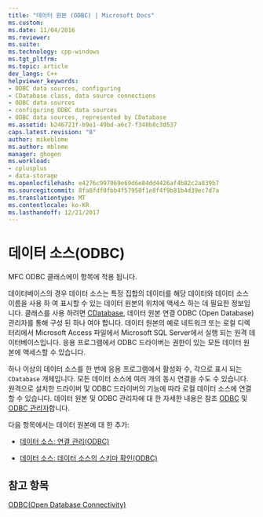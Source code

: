 ```yaml
---
title: "데이터 원본 (ODBC) | Microsoft Docs"
ms.custom: 
ms.date: 11/04/2016
ms.reviewer: 
ms.suite: 
ms.technology: cpp-windows
ms.tgt_pltfrm: 
ms.topic: article
dev_langs: C++
helpviewer_keywords:
- ODBC data sources, configuring
- CDatabase class, data source connections
- ODBC data sources
- configuring ODBC data sources
- ODBC data sources, represented by CDatabase
ms.assetid: b246721f-b9e1-49bd-a6c7-f348b8c3d537
caps.latest.revision: "8"
author: mikeblome
ms.author: mblome
manager: ghogen
ms.workload:
- cplusplus
- data-storage
ms.openlocfilehash: e4276c997069e69d6e84dd4426af4b82c2a839b7
ms.sourcegitcommit: 8fa8fdf0fbb4f57950f1e8f4f9b81b4d39ec7d7a
ms.translationtype: MT
ms.contentlocale: ko-KR
ms.lasthandoff: 12/21/2017
---
```

# <a name="data-source-odbc"></a>데이터 소스(ODBC)
MFC ODBC 클래스에이 항목에 적용 됩니다.  
  
 데이터베이스의 경우 데이터 소스는 특정 집합의 데이터를 해당 데이터와 데이터 소스 이름을 사용 하 여 표시할 수 있는 데이터 원본의 위치에 액세스 하는 데 필요한 정보입니다. 클래스를 사용 하려면 [CDatabase](../../mfc/reference/cdatabase-class.md), 데이터 원본 연결 ODBC (Open Database) 관리자를 통해 구성 된 하나 여야 합니다. 데이터 원본의 예로 네트워크 또는 로컬 디렉터리에서 Microsoft Access 파일에서 Microsoft SQL Server에서 실행 되는 원격 데이터베이스입니다. 응용 프로그램에서 ODBC 드라이버는 권한이 있는 모든 데이터 원본에 액세스할 수 있습니다.  
  
 하나 이상의 데이터 소스를 한 번에 응용 프로그램에서 활성화 수, 각으로 표시 되는 `CDatabase` 개체입니다. 모든 데이터 소스에 여러 개의 동시 연결을 수도 수 있습니다. 원격으로 설치한 드라이버 및 ODBC 드라이버의 기능에 따라 로컬 데이터 소스에 연결할 수 있습니다. 데이터 원본 및 ODBC 관리자에 대 한 자세한 내용은 참조 [ODBC](../../data/odbc/odbc-basics.md) 및 [ODBC 관리자](../../data/odbc/odbc-administrator.md)합니다.  
  
 다음 항목에서는 데이터 원본에 대 한 추가:  
  
-   [데이터 소스: 연결 관리(ODBC)](../../data/odbc/data-source-managing-connections-odbc.md)  
  
-   [데이터 소스: 데이터 소스의 스키마 확인(ODBC)](../../data/odbc/data-source-determining-the-schema-of-the-data-source-odbc.md)  
  
## <a name="see-also"></a>참고 항목  
 [ODBC(Open Database Connectivity)](../../data/odbc/open-database-connectivity-odbc.md)